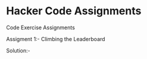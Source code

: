 # Hacker Code Assignments
Code Exercise Assignments

Assigment 1:- Climbing the Leaderboard

Solution:- 
